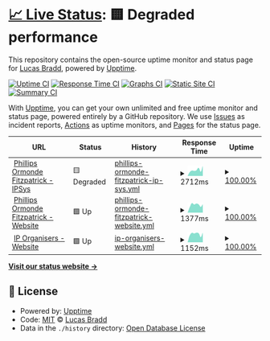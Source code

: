 # [📈 Live Status](https://Aclsu.github.io/pof-status): <!--live status--> **🟨 Degraded performance**

This repository contains the open-source uptime monitor and status page for [Lucas Bradd](https://Aclsu.github.io/pof-status), powered by [Upptime](https://github.com/upptime/upptime).

[![Uptime CI](https://github.com/Aclsu/pof-status/workflows/Uptime%20CI/badge.svg)](https://github.com/Aclsu/pof-status/actions?query=workflow%3A%22Uptime+CI%22)
[![Response Time CI](https://github.com/Aclsu/pof-status/workflows/Response%20Time%20CI/badge.svg)](https://github.com/Aclsu/pof-status/actions?query=workflow%3A%22Response+Time+CI%22)
[![Graphs CI](https://github.com/Aclsu/pof-status/workflows/Graphs%20CI/badge.svg)](https://github.com/Aclsu/pof-status/actions?query=workflow%3A%22Graphs+CI%22)
[![Static Site CI](https://github.com/Aclsu/pof-status/workflows/Static%20Site%20CI/badge.svg)](https://github.com/Aclsu/pof-status/actions?query=workflow%3A%22Static+Site+CI%22)
[![Summary CI](https://github.com/Aclsu/pof-status/workflows/Summary%20CI/badge.svg)](https://github.com/Aclsu/pof-status/actions?query=workflow%3A%22Summary+CI%22)

With [Upptime](https://upptime.js.org), you can get your own unlimited and free uptime monitor and status page, powered entirely by a GitHub repository. We use [Issues](https://github.com/Aclsu/pof-status/issues) as incident reports, [Actions](https://github.com/Aclsu/pof-status/actions) as uptime monitors, and [Pages](https://Aclsu.github.io/pof-status) for the status page.

<!--start: status pages-->
<!-- This summary is generated by Upptime (https://github.com/upptime/upptime) -->
<!-- Do not edit this manually, your changes will be overwritten -->
<!-- prettier-ignore -->
| URL | Status | History | Response Time | Uptime |
| --- | ------ | ------- | ------------- | ------ |
| <img alt="" src="https://ipsys.pof.com.au/dist/images/favicon.ico" height="13"> [Phillips Ormonde Fitzpatrick - IPSys](https://ipsys.pof.com.au) | 🟨 Degraded | [phillips-ormonde-fitzpatrick-ip-sys.yml](https://github.com/Aclsu/pof-status/commits/HEAD/history/phillips-ormonde-fitzpatrick-ip-sys.yml) | <details><summary><img alt="Response time graph" src="./graphs/phillips-ormonde-fitzpatrick-ip-sys/response-time-week.png" height="20"> 2712ms</summary><br><a href="https://status.pof.com.au/history/phillips-ormonde-fitzpatrick-ip-sys"><img alt="Response time 1684" src="https://img.shields.io/endpoint?url=https%3A%2F%2Fraw.githubusercontent.com%2FAclsu%2Fpof-status%2FHEAD%2Fapi%2Fphillips-ormonde-fitzpatrick-ip-sys%2Fresponse-time.json"></a><br><a href="https://status.pof.com.au/history/phillips-ormonde-fitzpatrick-ip-sys"><img alt="24-hour response time 6148" src="https://img.shields.io/endpoint?url=https%3A%2F%2Fraw.githubusercontent.com%2FAclsu%2Fpof-status%2FHEAD%2Fapi%2Fphillips-ormonde-fitzpatrick-ip-sys%2Fresponse-time-day.json"></a><br><a href="https://status.pof.com.au/history/phillips-ormonde-fitzpatrick-ip-sys"><img alt="7-day response time 2712" src="https://img.shields.io/endpoint?url=https%3A%2F%2Fraw.githubusercontent.com%2FAclsu%2Fpof-status%2FHEAD%2Fapi%2Fphillips-ormonde-fitzpatrick-ip-sys%2Fresponse-time-week.json"></a><br><a href="https://status.pof.com.au/history/phillips-ormonde-fitzpatrick-ip-sys"><img alt="30-day response time 1881" src="https://img.shields.io/endpoint?url=https%3A%2F%2Fraw.githubusercontent.com%2FAclsu%2Fpof-status%2FHEAD%2Fapi%2Fphillips-ormonde-fitzpatrick-ip-sys%2Fresponse-time-month.json"></a><br><a href="https://status.pof.com.au/history/phillips-ormonde-fitzpatrick-ip-sys"><img alt="1-year response time 1684" src="https://img.shields.io/endpoint?url=https%3A%2F%2Fraw.githubusercontent.com%2FAclsu%2Fpof-status%2FHEAD%2Fapi%2Fphillips-ormonde-fitzpatrick-ip-sys%2Fresponse-time-year.json"></a></details> | <details><summary><a href="https://status.pof.com.au/history/phillips-ormonde-fitzpatrick-ip-sys">100.00%</a></summary><a href="https://status.pof.com.au/history/phillips-ormonde-fitzpatrick-ip-sys"><img alt="All-time uptime 100.00%" src="https://img.shields.io/endpoint?url=https%3A%2F%2Fraw.githubusercontent.com%2FAclsu%2Fpof-status%2FHEAD%2Fapi%2Fphillips-ormonde-fitzpatrick-ip-sys%2Fuptime.json"></a><br><a href="https://status.pof.com.au/history/phillips-ormonde-fitzpatrick-ip-sys"><img alt="24-hour uptime 99.99%" src="https://img.shields.io/endpoint?url=https%3A%2F%2Fraw.githubusercontent.com%2FAclsu%2Fpof-status%2FHEAD%2Fapi%2Fphillips-ormonde-fitzpatrick-ip-sys%2Fuptime-day.json"></a><br><a href="https://status.pof.com.au/history/phillips-ormonde-fitzpatrick-ip-sys"><img alt="7-day uptime 100.00%" src="https://img.shields.io/endpoint?url=https%3A%2F%2Fraw.githubusercontent.com%2FAclsu%2Fpof-status%2FHEAD%2Fapi%2Fphillips-ormonde-fitzpatrick-ip-sys%2Fuptime-week.json"></a><br><a href="https://status.pof.com.au/history/phillips-ormonde-fitzpatrick-ip-sys"><img alt="30-day uptime 100.00%" src="https://img.shields.io/endpoint?url=https%3A%2F%2Fraw.githubusercontent.com%2FAclsu%2Fpof-status%2FHEAD%2Fapi%2Fphillips-ormonde-fitzpatrick-ip-sys%2Fuptime-month.json"></a><br><a href="https://status.pof.com.au/history/phillips-ormonde-fitzpatrick-ip-sys"><img alt="1-year uptime 100.00%" src="https://img.shields.io/endpoint?url=https%3A%2F%2Fraw.githubusercontent.com%2FAclsu%2Fpof-status%2FHEAD%2Fapi%2Fphillips-ormonde-fitzpatrick-ip-sys%2Fuptime-year.json"></a></details>
| <img alt="" src="https://cdn.pof.com.au/app/themes/POF/dist/images/favicon.ico" height="13"> [Phillips Ormonde Fitzpatrick - Website](https://www.pof.com.au) | 🟩 Up | [phillips-ormonde-fitzpatrick-website.yml](https://github.com/Aclsu/pof-status/commits/HEAD/history/phillips-ormonde-fitzpatrick-website.yml) | <details><summary><img alt="Response time graph" src="./graphs/phillips-ormonde-fitzpatrick-website/response-time-week.png" height="20"> 1377ms</summary><br><a href="https://status.pof.com.au/history/phillips-ormonde-fitzpatrick-website"><img alt="Response time 1329" src="https://img.shields.io/endpoint?url=https%3A%2F%2Fraw.githubusercontent.com%2FAclsu%2Fpof-status%2FHEAD%2Fapi%2Fphillips-ormonde-fitzpatrick-website%2Fresponse-time.json"></a><br><a href="https://status.pof.com.au/history/phillips-ormonde-fitzpatrick-website"><img alt="24-hour response time 1462" src="https://img.shields.io/endpoint?url=https%3A%2F%2Fraw.githubusercontent.com%2FAclsu%2Fpof-status%2FHEAD%2Fapi%2Fphillips-ormonde-fitzpatrick-website%2Fresponse-time-day.json"></a><br><a href="https://status.pof.com.au/history/phillips-ormonde-fitzpatrick-website"><img alt="7-day response time 1377" src="https://img.shields.io/endpoint?url=https%3A%2F%2Fraw.githubusercontent.com%2FAclsu%2Fpof-status%2FHEAD%2Fapi%2Fphillips-ormonde-fitzpatrick-website%2Fresponse-time-week.json"></a><br><a href="https://status.pof.com.au/history/phillips-ormonde-fitzpatrick-website"><img alt="30-day response time 1324" src="https://img.shields.io/endpoint?url=https%3A%2F%2Fraw.githubusercontent.com%2FAclsu%2Fpof-status%2FHEAD%2Fapi%2Fphillips-ormonde-fitzpatrick-website%2Fresponse-time-month.json"></a><br><a href="https://status.pof.com.au/history/phillips-ormonde-fitzpatrick-website"><img alt="1-year response time 1329" src="https://img.shields.io/endpoint?url=https%3A%2F%2Fraw.githubusercontent.com%2FAclsu%2Fpof-status%2FHEAD%2Fapi%2Fphillips-ormonde-fitzpatrick-website%2Fresponse-time-year.json"></a></details> | <details><summary><a href="https://status.pof.com.au/history/phillips-ormonde-fitzpatrick-website">100.00%</a></summary><a href="https://status.pof.com.au/history/phillips-ormonde-fitzpatrick-website"><img alt="All-time uptime 99.78%" src="https://img.shields.io/endpoint?url=https%3A%2F%2Fraw.githubusercontent.com%2FAclsu%2Fpof-status%2FHEAD%2Fapi%2Fphillips-ormonde-fitzpatrick-website%2Fuptime.json"></a><br><a href="https://status.pof.com.au/history/phillips-ormonde-fitzpatrick-website"><img alt="24-hour uptime 100.00%" src="https://img.shields.io/endpoint?url=https%3A%2F%2Fraw.githubusercontent.com%2FAclsu%2Fpof-status%2FHEAD%2Fapi%2Fphillips-ormonde-fitzpatrick-website%2Fuptime-day.json"></a><br><a href="https://status.pof.com.au/history/phillips-ormonde-fitzpatrick-website"><img alt="7-day uptime 100.00%" src="https://img.shields.io/endpoint?url=https%3A%2F%2Fraw.githubusercontent.com%2FAclsu%2Fpof-status%2FHEAD%2Fapi%2Fphillips-ormonde-fitzpatrick-website%2Fuptime-week.json"></a><br><a href="https://status.pof.com.au/history/phillips-ormonde-fitzpatrick-website"><img alt="30-day uptime 99.51%" src="https://img.shields.io/endpoint?url=https%3A%2F%2Fraw.githubusercontent.com%2FAclsu%2Fpof-status%2FHEAD%2Fapi%2Fphillips-ormonde-fitzpatrick-website%2Fuptime-month.json"></a><br><a href="https://status.pof.com.au/history/phillips-ormonde-fitzpatrick-website"><img alt="1-year uptime 99.78%" src="https://img.shields.io/endpoint?url=https%3A%2F%2Fraw.githubusercontent.com%2FAclsu%2Fpof-status%2FHEAD%2Fapi%2Fphillips-ormonde-fitzpatrick-website%2Fuptime-year.json"></a></details>
| <img alt="" src="https://cdn.iporganisers.com.au/app/themes/iporganisers/assets/img/favicon.ico" height="13"> [IP Organisers - Website](https://www.iporganisers.com.au) | 🟩 Up | [ip-organisers-website.yml](https://github.com/Aclsu/pof-status/commits/HEAD/history/ip-organisers-website.yml) | <details><summary><img alt="Response time graph" src="./graphs/ip-organisers-website/response-time-week.png" height="20"> 1152ms</summary><br><a href="https://status.pof.com.au/history/ip-organisers-website"><img alt="Response time 1246" src="https://img.shields.io/endpoint?url=https%3A%2F%2Fraw.githubusercontent.com%2FAclsu%2Fpof-status%2FHEAD%2Fapi%2Fip-organisers-website%2Fresponse-time.json"></a><br><a href="https://status.pof.com.au/history/ip-organisers-website"><img alt="24-hour response time 1306" src="https://img.shields.io/endpoint?url=https%3A%2F%2Fraw.githubusercontent.com%2FAclsu%2Fpof-status%2FHEAD%2Fapi%2Fip-organisers-website%2Fresponse-time-day.json"></a><br><a href="https://status.pof.com.au/history/ip-organisers-website"><img alt="7-day response time 1152" src="https://img.shields.io/endpoint?url=https%3A%2F%2Fraw.githubusercontent.com%2FAclsu%2Fpof-status%2FHEAD%2Fapi%2Fip-organisers-website%2Fresponse-time-week.json"></a><br><a href="https://status.pof.com.au/history/ip-organisers-website"><img alt="30-day response time 1298" src="https://img.shields.io/endpoint?url=https%3A%2F%2Fraw.githubusercontent.com%2FAclsu%2Fpof-status%2FHEAD%2Fapi%2Fip-organisers-website%2Fresponse-time-month.json"></a><br><a href="https://status.pof.com.au/history/ip-organisers-website"><img alt="1-year response time 1246" src="https://img.shields.io/endpoint?url=https%3A%2F%2Fraw.githubusercontent.com%2FAclsu%2Fpof-status%2FHEAD%2Fapi%2Fip-organisers-website%2Fresponse-time-year.json"></a></details> | <details><summary><a href="https://status.pof.com.au/history/ip-organisers-website">100.00%</a></summary><a href="https://status.pof.com.au/history/ip-organisers-website"><img alt="All-time uptime 99.77%" src="https://img.shields.io/endpoint?url=https%3A%2F%2Fraw.githubusercontent.com%2FAclsu%2Fpof-status%2FHEAD%2Fapi%2Fip-organisers-website%2Fuptime.json"></a><br><a href="https://status.pof.com.au/history/ip-organisers-website"><img alt="24-hour uptime 100.00%" src="https://img.shields.io/endpoint?url=https%3A%2F%2Fraw.githubusercontent.com%2FAclsu%2Fpof-status%2FHEAD%2Fapi%2Fip-organisers-website%2Fuptime-day.json"></a><br><a href="https://status.pof.com.au/history/ip-organisers-website"><img alt="7-day uptime 100.00%" src="https://img.shields.io/endpoint?url=https%3A%2F%2Fraw.githubusercontent.com%2FAclsu%2Fpof-status%2FHEAD%2Fapi%2Fip-organisers-website%2Fuptime-week.json"></a><br><a href="https://status.pof.com.au/history/ip-organisers-website"><img alt="30-day uptime 99.49%" src="https://img.shields.io/endpoint?url=https%3A%2F%2Fraw.githubusercontent.com%2FAclsu%2Fpof-status%2FHEAD%2Fapi%2Fip-organisers-website%2Fuptime-month.json"></a><br><a href="https://status.pof.com.au/history/ip-organisers-website"><img alt="1-year uptime 99.77%" src="https://img.shields.io/endpoint?url=https%3A%2F%2Fraw.githubusercontent.com%2FAclsu%2Fpof-status%2FHEAD%2Fapi%2Fip-organisers-website%2Fuptime-year.json"></a></details>

<!--end: status pages-->

[**Visit our status website →**](https://Aclsu.github.io/pof-status)

## 📄 License

- Powered by: [Upptime](https://github.com/upptime/upptime)
- Code: [MIT](./LICENSE) © [Lucas Bradd](https://Aclsu.github.io/pof-status)
- Data in the `./history` directory: [Open Database License](https://opendatacommons.org/licenses/odbl/1-0/)
